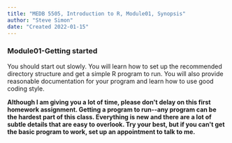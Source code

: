 ```yaml
---
title: "MEDB 5505, Introduction to R, Module01, Synopsis"
author: "Steve Simon"
date: "Created 2022-01-15"
---
```


### Module01-Getting started

You should start out slowly. You will learn how to set up the recommended directory structure and get a simple R program to run. You will also provide reasonable documentation for your program and learn how to use good coding style.

**Although I am giving you a lot of time, please don't delay on this first homework assignment. Getting a program to run--any program can be the hardest part of this class. Everything is new and there are a lot of subtle details that are easy to overlook. Try your best, but if you can't get the basic program to work, set up an appointment to talk to me.**
